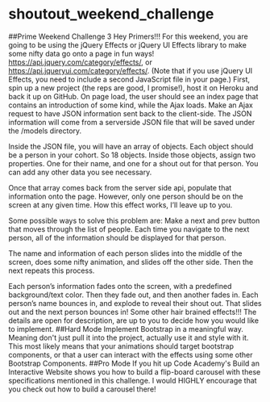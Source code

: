 # shoutout_weekend_challenge

##Prime Weekend Challenge 3
Hey Primers!!!
For this weekend, you are going to be using the jQuery Effects or jQuery UI Effects library to make some nifty data go onto a page in fun ways! https://api.jquery.com/category/effects/, or https://api.jqueryui.com/category/effects/. (Note that if you use jQuery UI Effects, you need to include a second JavaScript file in your page.)
First, spin up a new project (the reps are good, I promise!), host it on Heroku and back it up on GitHub. On page load, the user should see an index page that contains an introduction of some kind, while the Ajax loads. Make an Ajax request to have JSON information sent back to the client-side. The JSON information will come from a serverside JSON file that will be saved under the /models directory.

Inside the JSON file, you will have an array of objects. Each object should be a person in your cohort. So 18 objects. Inside those objects, assign two properties. One for their name, and one for a shout out for that person. You can add any other data you see necessary.

Once that array comes back from the server side api, populate that information onto the page. However, only one person should be on the screen at any given time. How this effect works, I’ll leave up to you.

Some possible ways to solve this problem are:
Make a next and prev button that moves through the list of people. Each time you navigate to the next person, all of the information should be displayed for that person.

The name and information of each person slides into the middle of the screen, does some nifty animation, and slides off the other side. Then the next repeats this process.

Each person’s information fades onto the screen, with a predefined background/text color. Then they fade out, and then another fades in.
Each person’s name bounces in, and explode to reveal their shout out. That slides out and the next person bounces in!
Some other hair brained effects!!!
The details are open for description, are up to you to decide how you would like to implement.
##Hard Mode
Implement Bootstrap in a meaningful way. Meaning don't just pull it into the project, actually use it and style with it. This most likely means that your animations should target bootstrap components, or that a user can interact with the effects using some other Bootstrap Components.
##Pro Mode
If you hit up Code Academy's Build an Interactive Website shows you how to build a flip-board carousel with these specifications mentioned in this challenge. I would HIGHLY encourage that you check out how to build a carousel there!
